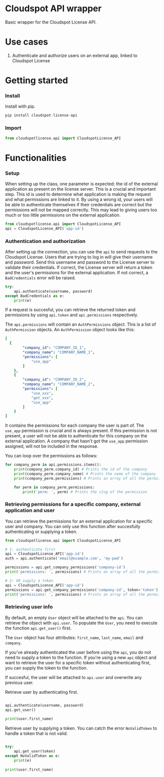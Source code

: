 # Cloudspot API wrapper
Basic wrapper for the Cloudspot License API.

# Use cases
1. Authenticate and authorize users on an external app, linked to Cloudspot License

# Getting started

### Install

Install with pip.

```python
pip install cloudspot-license-api
```

### Import

```python
from cloudspotlicense.api import CloudspotLicense_API
```

# Functionalities

### Setup

When setting up the class, one parameter is expected: the id of the external application as present on the license server.
This is a crucial and important step. This id is used to determine what application is making the request and what permissions are linked to it.
By using a wrong id, your users will be able to authenticate themselves if their credentials are correct but the permissions will not be mapped correctly. This may lead to giving users too much or too little permissions on the external application.

```python
from cloudspotlicense.api import CloudspotLicense_API
api = CloudspotLicense_API('app-id')
```

### Authentication and authorization

After setting up the connection, you can use the ```api``` to send requests to the Cloudspot License.
Users that are trying to log in will give their username and password. Send this username and password to the License server to validate their credentials.
If correct, the License server will return a token and the user's permissions for the external application. If not correct, a ```BadCredentials``` error will be raised.

```python
try:
    api.authenticate(username, password)
except BadCredentials as e:
    print(e)
```

If a request is succesful, you can retrieve the returned token and permissions by using ```api.token``` and ```api.permissions``` respectively.

The ```api.permissions``` will contain an ```AuthPermissions``` object. This is a list of ```AuthPermission``` objects.
An ```AuthPermission``` object looks like this:

```yaml
[
  {
        "company_id": "COMPANY_ID_1",
        "company_name": "COMPANY_NAME_1",
        "permissions": [
            "use_app"
        ]
    },
    {
        "company_id": "COMPANY_ID_2",
        "company_name": "COMPANY_NAME_2",
        "permissions": [
            "use_xxx",
            "get_xxx",
            "use_app"
        ]
    }
]
```

It contains the permissions for each company the user is part of. The ```use_app``` permission is crucial and is always present. If this permission is not present, a user will not be able to authenticate for this company on the external application. A company that hasn't got the ```use_app``` permission assigned, will not be included in the response.

You can loop over the permissions as follows:

```python
for company_perm in api.permissions.items():
    print(company_perm.company_id) # Prints the id of the company
    print(company_perm.company_name) # Prints the name of the company
    print(company_perm.permissions) # Prints an array of all the permissions (slugs)

    for perm in company_perm.permissions:
        print('perm: ', perm) # Prints the slug of the permission
```

### Retrieving permissions for a specific company, external application and user

You can retrieve the permissions for an external application for a specific user and company. You can only use this function after succesfully authenticating or supplying a token.

```python
from cloudspotlicense.api import CloudspotLicense_API

# 1: authenticate first
api = CloudspotLicense_API('app-id')
auth = api.authenticate('email@example.com', 'my-pwd')

permissions = api.get_company_permissions('company-id')
print('permissions: ', permissions) # Prints an array of all the permissions (slugs)

# 2: OR supply a token
api = CloudspotLicense_API('app-id')
permissions = api.get_company_permissions('company-id', token='token')
print('permissions: ', permissions) # Prints an array of all the permissions (slugs)
```

### Retrieving user info

By default, an empty ```User``` object will be attached to the ```api```. You can retrieve the object with ```api.user```.
To populate the ```User```, you need to execute the function ```api.get_user()``` first.

The ```User``` object has four attributes: ```first_name```, ```last_name```, ```email``` and ```company```.

If you've already authenticated the user before using the ```api```, you do not need to supply a token to the function.
If you're using a new ```api``` object and want to retrieve the user for a specific token without authenticating first, you can supply the token to the function.

If succesful, the user will be attached to ```api.user``` and overwrite any previous user.

Retrieve user by authenticating first.

```python

api.authenticate(username, password)
api.get_user()
    
print(user.first_name)
```

Retrieve user by supplying a token. You can catch the error ```NoValidToken``` to handle a token that is not valid.

```python

try:
    api.get_user(token)
except NoValidToken as e:
    print(e)
    
print(user.first_name)
```